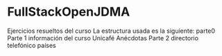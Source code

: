 # FullStackOpenJDMA
Ejercicios resueltos del curso
La estructura usada es la siguiente:
parte0
Parte 1
  información del curso
  Unicafé
  Anécdotas
Parte 2
  directorio telefónico
  países
